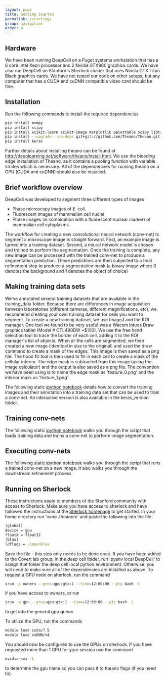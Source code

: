 ```yaml
---
layout: page
title: Getting Started
permalink: /starting/
group: navigation
order: 4
---
```


## Hardware
We have been running DeepCell on a Puget systems workstation that has a 6 core Intel Xeon processor and 2 Nvidia GTX980 graphics cards. We have also run DeepCell on Stanford's Sherlock cluster that uses Nvidia GTX Titan Black graphics cards. We have not tested our code on other setups, but any computer that has a CUDA and cuDNN compatible video card should be fine.

## Installation
Run the following commands to install the required dependencies

```bash
pip install numpy
pip install scipy
pip install scikit-learn scikit-image matplotlib palettable scipy libtiff
pip install --upgrade --no-deps git+git://github.com/Theano/Theano.git
pip install keras
```
Further details about installing theano can be found at http://deeplearning.net/software/theano/install.html. We use the bleeding edge installation of Theano, as it contains a pooling function with variable strides which is necessary. All of the dependencies for running theano on a GPU (CUDA and cuDNN) should also be installed.

## Brief workflow overview
DeepCell was developed to segment three different types of images
* Phase microscopy images of E. coli. 
* Fluorescent images of mammalian cell nuclei
* Phase images (in combination with a fluorescent nuclear marker) of mammalian cell cytoplasms

The workflow for creating a new convolutional neural network (conv-net) to segment a microscope image is straight forward. First, an example image is turned into a training dataset. Second, a neural network model is chosen and trained to perform the segmentation. Once the training is complete, any new image can be processed with the trained conv-net to produce a segmentation prediction. These predictions are then subjected to a final refinement step to produce a segmentation mask (a binary image where 0 denotes the background and 1 denotes the object of choice)

## Making training data sets
We've annotated several training datasets that are available in the training_data folder. Because there are differences in image acquisition between laboratories (different cameras, different magnifications, etc), we recommend creating your own training dataset for cells you want to segment. To create a new training dataset, we use ImageJ and the ROI manager. One tool we found to be very useful was a Wacom Intuos Draw graphics tablet (Model # CTL490DW ~$100). We use the free hand selection tool to trace the border of each cell, adding it to the ROI manager's list of objects. When all the cells are segmented, we then created a new image (identical in size to the original) and used the draw command to create a mask of the edges. This image is then saved as a png file. The flood fill tool is then used to fill in each cell to create a mask of the cellular interior. The edge mask is subtracted from this image (using the image calculator) and the output is also saved as a png file. The convention we have been using is to name the edge mask as 'feature_0.png' and the interior mask as 'feature_1.png'

The following static [ipython notebook](/making_training_data.html) details how to convert the training images and their annotation into a training data set that can be used to train a conv-net. An interactive version is also available in the keras_version folder.

## Training conv-nets
The following static [ipython notebook](/training_convnets.html) walks you through the script that loads training data and trains a conv-net to perform image segmentation.

## Executing conv-nets
The following static [ipython notebook](/running_convnets.html) walks you through the script that runs a trained conv-net on a new image. It also walks you through the downstream refinement process.

## Running on Sherlock
These instructions apply to members of the Stanford community with access to Sherlock. Make sure you have access to sherlock and have followed the instructions at the [Sherlock homepage](http://sherlock.stanford.edu) to get started. In your home directory run 'nano .theanorc' and paste the following into the file:

```bash
[global]
device = gpu
floatX = float32
[blas]
ldflags = -lopenblas
```

Save the file - this step only needs to be done once. If you have been added to the Covert lab group, In the deep cell folder, run 'pyenv local DeepCell' to assign that folder the deep cell local python environment. Otherwise, you will need to make sure all of the dependencies are installed as above. To request a GPU node on sherlock, run the command 

```bash
srun -p owners --gres=gpu:gtx:1 --time=12:00:00 --pty bash -l 
```

if you have access to owners, or run

```bash
srun -p gpu --gres=gpu:gtx:1 --time=12:00:00 --pty bash -l
```

to get into the general gpu queue.

 To utilize the GPU, run the commands

```bash
module load cuda/7.5
module load cuDNN/v4
```

You should now be configured to use the GPUs on sherlock. If you have requested more than 1 GPU for your session use the command 

```bash
nvidia-smi -L
```

to determine the gpu name so you can pass it to theano flags (if you need to).
